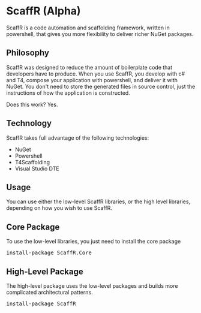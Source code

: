 ScaffR (Alpha)
======

ScaffR is a code automation and scaffolding framework, written in powershell, that gives you more flexibility to deliver richer NuGet packages.

Philosophy
-----
ScaffR was designed to reduce the amount of boilerplate code that developers have to produce.  When you use ScaffR, you develop with c# and T4, compose your application with powershell, and
deliver it with NuGet.  You don't need to store the generated files in source control, just the instructions of how the application is constructed.
 
Does this work?  Yes.

Technology
-----
ScaffR takes full advantage of the following technologies:

+ NuGet
+ Powershell
+ T4Scaffolding
+ Visual Studio DTE

Usage
-----
You can use either the low-level ScaffR libraries, or the high level libraries, depending on how you wish to use ScaffR.

Core Package
-----
To use the low-level libraries, you just need to install the core package

<pre>install-package ScaffR.Core</pre>

High-Level Package
-----
The high-level package uses the low-level packages and builds more complicated architectural patterns.

<pre>install-package ScaffR</pre>